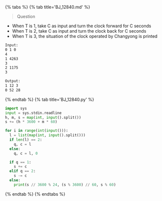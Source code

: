{% tabs %}
{% tab title='BJ_12840.md' %}

> Question

* When T is 1, take C as input and turn the clock forward for C seconds
* When T is 2, take C as input and turn the clock back for C seconds
* When T is 3, the situation of the clock operated by Changyong is printed

```txt
Input:
0 1 0
4
1 4263
3
2 1175
3

Output:
1 12 3
0 52 28
```

{% endtab %}
{% tab title='BJ_12840.py' %}

```py
import sys
input = sys.stdin.readline
h, m, s = map(int, input().split())
s += (h * 3600 + m * 60)

for i in range(int(input())):
  l = list(map(int, input().split()))
  if len(l) == 2:
    q, c = l
  else:
    q, c = l, 0

  if q == 1:
    s += c
  elif q == 2:
    s -= c
  else:
    print(s // 3600 % 24, (s % 3600) // 60, s % 60)
```

{% endtab %}
{% endtabs %}
